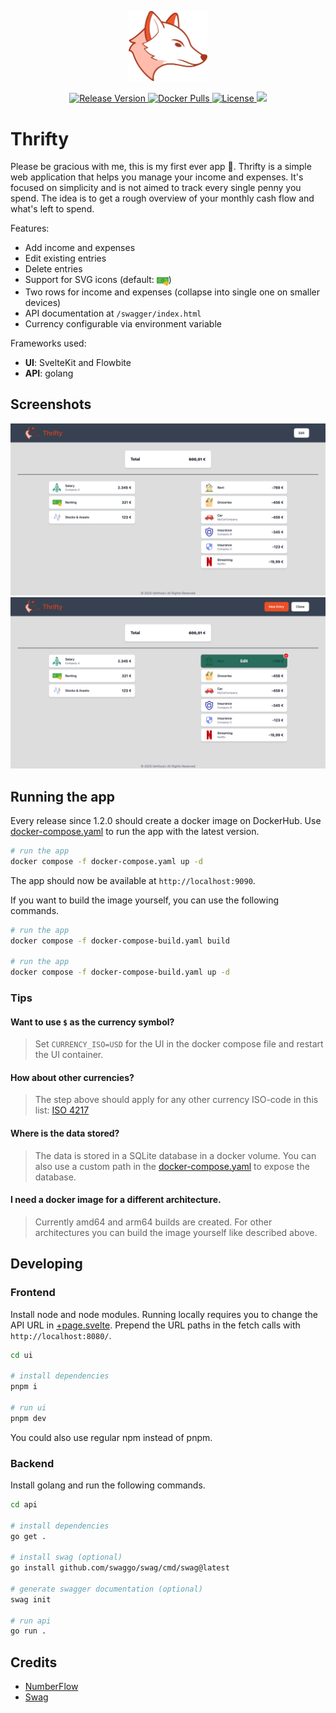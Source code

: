 <p align="center">
    <img src="ui/src/icons/fox.svg" width="25%">
</p>
<p align="center">
  <a href="https://github.com/tiehfood/thrifty/releases/latest">
    <img src="https://img.shields.io/github/release/tiehfood/thrifty.svg" alt="Release Version"/>
  </a>
  <a href="https://hub.docker.com/r/tiehfood/thrifty-ui">
    <img alt="Docker Pulls" src="https://img.shields.io/docker/pulls/tiehfood/thrifty-ui"/>
  </a>
  <a href="LICENSE">
    <img src="https://img.shields.io/github/license/tiehfood/thrifty.svg" alt="License"/>
  </a>
  <a href="https://github.com/tiehfood/thrifty">
    <img src="https://img.shields.io/github/stars/tiehfood/thrifty?style=flat&label=github+stars"/>
  </a>
</p>

# Thrifty

Please be gracious with me, this is my first ever app 🙈.  Thrifty is a simple web application that helps you manage your income and expenses.
It's focused on simplicity and is not aimed to track every single penny you spend.
The idea is to get a rough overview of your monthly cash flow and what's left to spend.

Features:
- Add income and expenses
- Edit existing entries
- Delete entries
- Support for SVG icons (default: <img width=19 align=center alt="dollar" src="doc/default-icon.svg"/>)
- Two rows for income and expenses (collapse into single one on smaller devices)
- API documentation at `/swagger/index.html`
- Currency configurable via environment variable

Frameworks used:

- __UI__: SvelteKit and Flowbite
- __API__: golang

## Screenshots
![Screenshot1](doc/screenshot_1.png)
![Screenshot2](doc/screenshot_2.png)

## Running the app

Every release since 1.2.0 should create a docker image on DockerHub.
Use [docker-compose.yaml](docker-compose.yaml) to run the app with the latest version.

```bash
# run the app
docker compose -f docker-compose.yaml up -d
```
The app should now be available at `http://localhost:9090`.

If you want to build the image yourself, you can use the following commands.
```bash
# run the app
docker compose -f docker-compose-build.yaml build

# run the app
docker compose -f docker-compose-build.yaml up -d
```

### Tips
#### Want to use `$` as the currency symbol?
>Set `CURRENCY_ISO=USD` for the UI in the docker compose file and restart the UI container.
#### How about other currencies?
> The step above should apply for any other currency ISO-code in this list: [ISO 4217](https://de.wikipedia.org/wiki/ISO_4217)
#### Where is the data stored?
> The data is stored in a SQLite database in a docker volume. You can also use a custom path in the [docker-compose.yaml](docker-compose.yaml) to expose the database.
#### I need a docker image for a different architecture.
> Currently amd64 and arm64 builds are created. For other architectures you can build the image yourself like described above.

## Developing

### Frontend
Install node and node modules.
Running locally requires you to change the API URL in [+page.svelte](ui/src/routes/+page.svelte).
Prepend the URL paths in the fetch calls with `http://localhost:8080/`.
```bash
cd ui

# install dependencies
pnpm i

# run ui
pnpm dev
```
You could also use regular npm instead of pnpm.
### Backend
Install golang and run the following commands.
```bash
cd api

# install dependencies
go get .

# install swag (optional)
go install github.com/swaggo/swag/cmd/swag@latest

# generate swagger documentation (optional)
swag init

# run api
go run .
```

## Credits
- [NumberFlow](https://number-flow.barvian.me/svelte)
- [Swag](https://github.com/swaggo/swag)